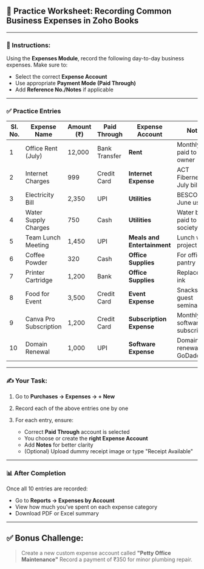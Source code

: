## 🧾 **Practice Worksheet: Recording Common Business Expenses in Zoho Books**

---

### 🧠 Instructions:

Using the **Expenses Module**, record the following day-to-day business expenses.
Make sure to:

* Select the correct **Expense Account**
* Use appropriate **Payment Mode (Paid Through)**
* Add **Reference No./Notes** if applicable

---

### ✅ Practice Entries

| Sl. No. | Expense Name           | Amount (₹) | Paid Through  | Expense Account             | Notes                         |
| ------- | ---------------------- | ---------- | ------------- | --------------------------- | ----------------------------- |
| 1       | Office Rent (July)     | 12,000     | Bank Transfer | **Rent**                    | Monthly rent paid to owner    |
| 2       | Internet Charges       | 999        | Credit Card   | **Internet Expense**        | ACT Fibernet July bill        |
| 3       | Electricity Bill       | 2,350      | UPI           | **Utilities**               | BESCOM June usage             |
| 4       | Water Supply Charges   | 750        | Cash          | **Utilities**               | Water bill paid to society    |
| 5       | Team Lunch Meeting     | 1,450      | UPI           | **Meals and Entertainment** | Lunch with project team       |
| 6       | Coffee Powder          | 320        | Cash          | **Office Supplies**         | For office pantry             |
| 7       | Printer Cartridge      | 1,200      | Bank          | **Office Supplies**         | Replacement ink               |
| 8       | Food for Event         | 3,500      | Credit Card   | **Event Expense**           | Snacks for guest seminar      |
| 9       | Canva Pro Subscription | 1,200      | Credit Card   | **Subscription Expense**    | Monthly software subscription |
| 10      | Domain Renewal         | 1,000      | UPI           | **Software Expense**        | Domain renewal on GoDaddy     |

---

### ✍️ Your Task:

1. Go to **Purchases → Expenses → + New**
2. Record each of the above entries one by one
3. For each entry, ensure:

   * Correct **Paid Through** account is selected
   * You choose or create the **right Expense Account**
   * Add **Notes** for better clarity
   * (Optional) Upload dummy receipt image or type "Receipt Available"

---

### 📊 After Completion

Once all 10 entries are recorded:

* Go to **Reports → Expenses by Account**
* View how much you’ve spent on each expense category
* Download PDF or Excel summary

---

## ✅ Bonus Challenge:

> Create a new custom expense account called **"Petty Office Maintenance"**
> Record a payment of ₹350 for minor plumbing repair.